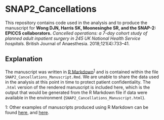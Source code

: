 # SNAP2_Cancellations

This repository contains code used in the analysis and to produce the manuscript for **Wong DJN, Harris SK, Moonesinghe SR, and the SNAP-2: EPICCS collaborators.** *Cancelled operations: a 7-day cohort study of planned adult inpatient surgery in 245 UK National Health Service hospitals.* British Journal of Anaesthesia. 2018;121(4):733–41.

## Explanation

The manuscript was written in [R Markdown](https://rmarkdown.rstudio.com/articles_intro.html)<sup>[1](#myfootnote1)</sup> and is contained within the file `SNAP2_Cancellations_Manuscript.Rmd`. We are unable to share the data used in the analysis at this point in time to protect patient confidentiality. The `.html` version of the rendered manuscript is included here, which is the output that would be generated from the R Markdown file if data were available in the environment (`SNAP2_Cancellations_Manuscript.html`).

<a name="myfootnote1">1</a>: Other examples of manuscripts produced using R Markdown can be found [here](http://dannyjnwong.github.io/Producing-a-manuscript-for-journal-publication-in-R-Markdown/), and [here](http://dannyjnwong.github.io/Predicting-Postop-Morbidity-Elective-Surgical-Patients-using-SORT/).